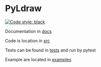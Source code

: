 # PyLdraw

[![Code style: black](https://img.shields.io/badge/code%20style-black-000000.svg)](https://github.com/psf/black)

Documentation in [docs](docs/examples.rst)

Code is location in [src](src)

Tests can be found in [tests](tests) and run by pytest

Example are located in [examples](examples)
